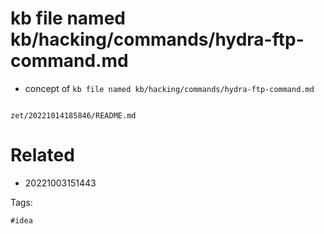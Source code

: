 # kb file named kb/hacking/commands/hydra-ftp-command.md

- concept of `kb file named kb/hacking/commands/hydra-ftp-command.md`

```
```

` zet/20221014185846/README.md `

# Related

- 20221003151443

Tags:

    #idea
